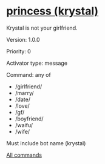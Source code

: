 # [princess (krystal)](/commands/krystal/princess.md)

Krystal is not your girlfriend.

Version: 1.0.0

Priority: 0

Activator type: message

Command: any of
- /girlfriend/
- /marry/
- /date/
- /love/
- /gf/
- /boyfriend/
- /waifu/
- /wife/

Must include bot name (krystal)



[All commands](https://github.com/PrincessCyanMarine/TriviumComicsBots/blob/master/commands.md)